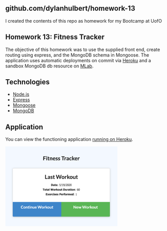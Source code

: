 ## github.com/dylanhulbert/homework-13
I created the contents of this repo as homework for my Bootcamp at UofO

## Homework 13: Fitness Tracker
The objective of this homework was to use the supplied front end, create routing using express, and the MongoDB schema in Mongoose.  The application uses automatic deployments on commit via [Heroku](https://www.heroku.com/) and a sandbox MongoDB db resource on [MLab](https://www.mlab.com/).

## Technologies
* [Node.js](https://nodejs.org/en/)
* [Express](https://expressjs.com/)
* [Mongoose](https://mongoosejs.com/)
* [MongoDB](https://www.mongodb.com/)

## Application
You can view the functioning application [running on Heroku](https://hulbert-homework-13.herokuapp.com/).

<img src="./public/assets/img/fitness.png" width="350">
